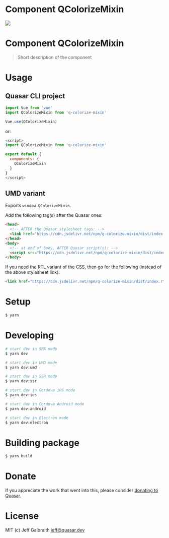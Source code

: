 # Component QColorizeMixin

<img src="https://img.shields.io/npm/v/q-colorize-mixin.svg?label=q-colorize-mixin">

# Component QColorizeMixin
> Short description of the component


# Usage

## Quasar CLI project

```js
import Vue from 'vue'
import QColorizeMixin from 'q-colorize-mixin'

Vue.use(QColorizeMixin)
```

or:

```js
<script>
import QColorizeMixin from 'q-colorize-mixin'

export default {
  components: {
    QColorizeMixin
  }
}
</script>
```

## UMD variant

Exports `window.QColorizeMixin`.

Add the following tag(s) after the Quasar ones:

```html
<head>
  <!-- AFTER the Quasar stylesheet tags: -->
  <link href="https://cdn.jsdelivr.net/npm/q-colorize-mixin/dist/index.min.css" rel="stylesheet" type="text/css">
</head>
<body>
  <!-- at end of body, AFTER Quasar script(s): -->
  <script src="https://cdn.jsdelivr.net/npm/q-colorize-mixin/dist/index.umd.min.js"></script>
</body>
```
If you need the RTL variant of the CSS, then go for the following (instead of the above stylesheet link):
```html
<link href="https://cdn.jsdelivr.net/npm/q-colorize-mixin/dist/index.rtl.min.css" rel="stylesheet" type="text/css">
```

# Setup
```bash
$ yarn
```

# Developing
```bash
# start dev in SPA mode
$ yarn dev

# start dev in UMD mode
$ yarn dev:umd

# start dev in SSR mode
$ yarn dev:ssr

# start dev in Cordova iOS mode
$ yarn dev:ios

# start dev in Cordova Android mode
$ yarn dev:android

# start dev in Electron mode
$ yarn dev:electron
```

# Building package
```bash
$ yarn build
```

# Donate
If you appreciate the work that went into this, please consider [donating to Quasar](https://donate.quasar.dev).

# License
MIT (c) Jeff Galbraith <jeff@quasar.dev>
